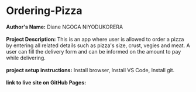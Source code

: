 # Ordering-Pizza

<b>Author's Name:</b> Diane NGOGA NIYODUKORERA<br><br>
<b>Project Description:</b> This is an app where user is allowed to order a pizza by entering 
all related details such as pizza's size, crust, vegies and meat. 
A user can fill the delivery form and can be informed on the amount to pay while delivering.<br><br>
<b>project setup instructions:</b> Install browser, Install VS Code, Install git.<br><br>
<b><b>link to live site on GitHub Pages:</b>



